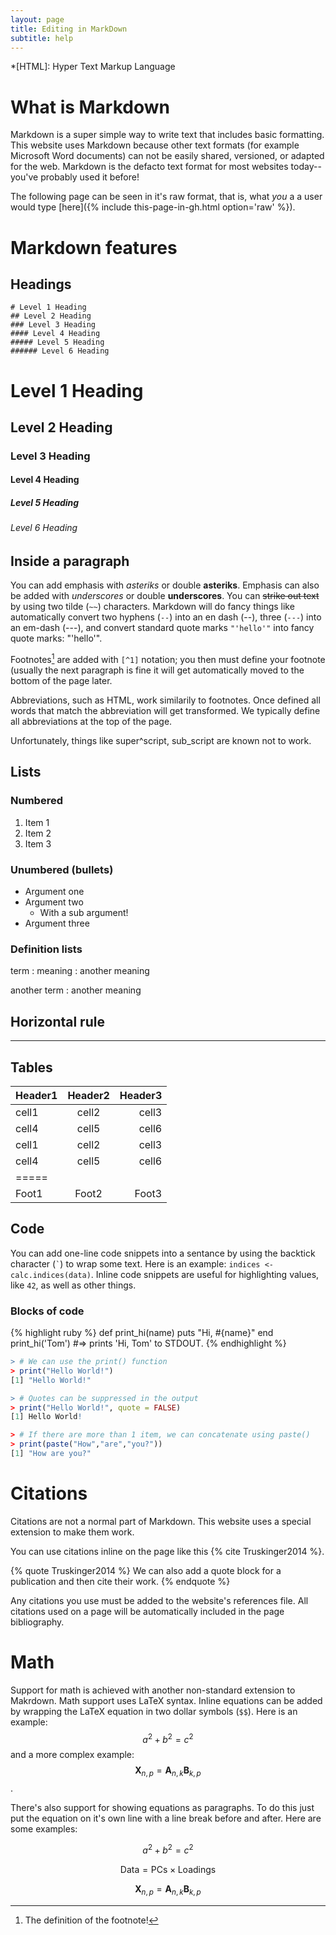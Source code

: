 ```yaml
---
layout: page
title: Editing in MarkDown
subtitle: help
---
```


*[HTML]: Hyper Text Markup Language

# What is Markdown

Markdown is a super simple way to write text that includes basic formatting.
This website uses Markdown because other text formats (for example Microsoft 
Word documents) can not be easily shared, versioned, or adapted for the web.
Markdown is the defacto text format for most websites today--you've probably
used it before!

The following page can be seen in it's raw format, that is, what _you_ a a user
would type [here]({% include this-page-in-gh.html option='raw' %}).

# Markdown features

## Headings

```
# Level 1 Heading
## Level 2 Heading
### Level 3 Heading
#### Level 4 Heading
##### Level 5 Heading
###### Level 6 Heading
```

# Level 1 Heading
## Level 2 Heading
### Level 3 Heading
#### Level 4 Heading
##### Level 5 Heading
###### Level 6 Heading

## Inside a paragraph

You can add emphasis with  *asteriks* or double **asteriks**. Emphasis can also
be added with _underscores_ or double __underscores__. You can ~~strike out 
text~~ by using two tilde (`~~`) characters. Markdown will do fancy things like
automatically convert two hyphens (`--`) into an en dash (--), three (`---`) 
into an em-dash (---), and convert standard quote marks `"'hello'"` into fancy
quote marks: "'hello'".

Footnotes[^1] are added with `[^1]` notation; you then must define your footnote
(usually the next paragraph is fine it will get automatically moved to the
bottom of the page later.

[^1]: The definition of the footnote!

Abbreviations, such as HTML, work similarily to footnotes. Once defined all
words that match the abbreviation will get transformed. We typically define all
abbreviations at the top of the page.


Unfortunately, things like super^script, sub_script are known not to work.

## Lists

### Numbered

1. Item 1
1. Item 2
1. Item 3

### Unumbered (bullets)

- Argument one
- Argument two
  - With a sub argument!
- Argument three

### Definition lists

term
: meaning
: another meaning

another term
: another meaning

## Horizontal rule

--- 

## Tables

| Header1 | Header2 | Header3 |
|:--------|:-------:|--------:|
| cell1   | cell2   | cell3   |
| cell4   | cell5   | cell6   |
| cell1   | cell2   | cell3   |
| cell4   | cell5   | cell6   |
|=====
| Foot1   | Foot2   | Foot3   |

## Code

You can add one-line code snippets into a sentance by using the backtick
character (`` ` ``) to wrap some text. Here is an example: 
`indices <- calc.indices(data)`. Inline code snippets are useful for highlighting
values, like `42`,  as well as other things.

### Blocks of code

{% highlight ruby %}
def print_hi(name)
  puts "Hi, #{name}"
end
print_hi('Tom')
#=> prints 'Hi, Tom' to STDOUT.
{% endhighlight %}

```r
> # We can use the print() function
> print("Hello World!")
[1] "Hello World!"

> # Quotes can be suppressed in the output
> print("Hello World!", quote = FALSE)
[1] Hello World!

> # If there are more than 1 item, we can concatenate using paste()
> print(paste("How","are","you?"))
[1] "How are you?"
```
 
# Citations

Citations are not a normal part of Markdown. This website uses a special
extension to make them work.

You can use citations inline on the page like this {% cite Truskinger2014 %}.

{% quote Truskinger2014 %}
We can also add a quote block for a publication and then cite their work.
{% endquote %}

Any citations you use must be added to the website's references file.
All citations used on a page will be automatically included in the page
bibliography.

# Math

Support for math is achieved with another non-standard extension to Makrdown.
Math support uses LaTeX syntax. Inline equations can be added by wrapping the
LaTeX equation in two dollar symbols (`$$`). Here is an example:
$$a^2 + b^2 = c^2$$ and a more complex example:
$$ \mathbf{X}_{n,p} = \mathbf{A}_{n,k} \mathbf{B}_{k,p} $$.

There's also support for showing equations as paragraphs. To do this just put
the equation on it's own line with a line break before and after. Here are some
examples:

$$a^2 + b^2 = c^2$$

$$ \mathsf{Data = PCs} \times \mathsf{Loadings} $$

$$ \mathbf{X}_{n,p} = \mathbf{A}_{n,k} \mathbf{B}_{k,p} $$



